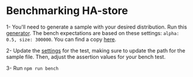 # Benchmarking HA-store

1- You'll need to generate a sample with your desired distribution. Run this [generator](https://github.com/fed135/zipfian-generator).
The bench expectations are based on these settings: `alpha: 0.5, size: 300000`. You can find a copy [here](https://gist.github.com/fed135/56282783a4c13d87a7f89c178b5d08d7).

2- Update the [settings](https://github.com/fed135/ha-store/blob/next/tests/profiling/settings.js) for the test, making sure to update the path for the sample file. Then, adjust the assertion values for your bench test.

3- Run `npm run bench`